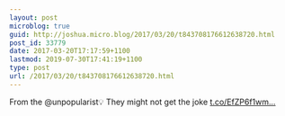```yaml
---
layout: post
microblog: true
guid: http://joshua.micro.blog/2017/03/20/t843708176612638720.html
post_id: 33779
date: 2017-03-20T17:17:59+1100
lastmod: 2019-07-30T17:41:19+1100
type: post
url: /2017/03/20/t843708176612638720.html
---
```

From the @unpopularist💡 They might not get the joke [t.co/EfZP6f1wm...](https://t.co/EfZP6f1wmR)
